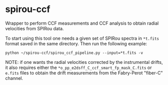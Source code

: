 # spirou-ccf
Wrapper to perform CCF measurements and CCF analysis to obtain radial velocities from SPIRou data. 

To start using this tool one needs a given set of SPIRou spectra in `*t.fits` format saved in the same directory.  Then run the following example:

```
python ~/spirou-ccf/spirou_ccf_pipeline.py --input=*t.fits -v
```

NOTE: if one wants the radial velocities corrected by the instrumental drifts, it also requires either the `*o_pp_e2dsff_C_ccf_smart_fp_mask_C.fits` or `e.fits` files to obtain the drift measurements from the Fabry-Perot "fiber-C" channel. 

